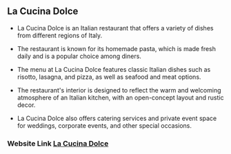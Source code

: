 ## La Cucina Dolce

* La Cucina Dolce is an Italian restaurant that offers a variety of dishes from different regions of Italy.

* The restaurant is known for its homemade pasta, which is made fresh daily and is a popular choice among diners.

* The menu at La Cucina Dolce features classic Italian dishes such as risotto, lasagna, and pizza, as well as seafood and meat options.

* The restaurant's interior is designed to reflect the warm and welcoming atmosphere of an Italian kitchen, with an open-concept layout and rustic decor.

* La Cucina Dolce also offers catering services and private event space for weddings, corporate events, and other special occasions.


### Website Link [La Cucina Dolce](https://chef-recipe-hunter-af85a.web.app/)
